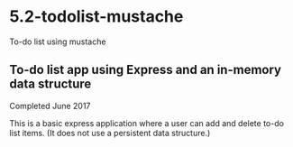 # 5.2-todolist-mustache
To-do list using mustache

## To-do list app using Express and an in-memory data structure
Completed June 2017

This is a basic express application where a user can add and delete to-do list items. (It does not use a persistent data structure.)

